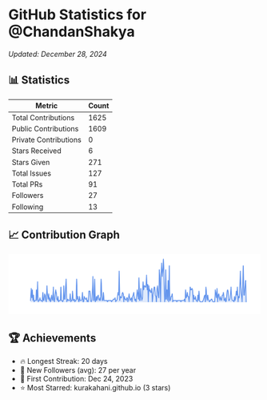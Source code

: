 # GitHub Statistics for @ChandanShakya
*Updated: December 28, 2024*

## 📊 Statistics
| Metric | Count |
|--------|--------|
| Total Contributions | 1625 |
| Public Contributions | 1609 |
| Private Contributions | 0 |
| Stars Received | 6 |
| Stars Given | 271 |
| Total Issues | 127 |
| Total PRs | 91 |
| Followers | 27 |
| Following | 13 |

## 📈 Contribution Graph

![Contribution Graph](./contribution_graph.png)

## 🏆 Achievements

- 🔥 Longest Streak: 20 days
- 👥 New Followers (avg): 27 per year
- 📅 First Contribution: Dec 24, 2023
- ⭐ Most Starred: kurakahani.github.io (3 stars)
